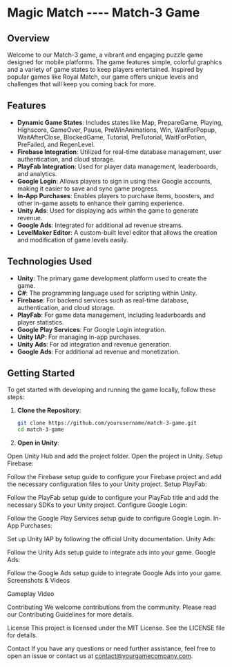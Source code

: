 # Magic Match ---- Match-3 Game

## Overview
Welcome to our Match-3 game, a vibrant and engaging puzzle game designed for mobile platforms. The game features simple, colorful graphics and a variety of game states to keep players entertained. Inspired by popular games like Royal Match, our game offers unique levels and challenges that will keep you coming back for more.

## Features
- **Dynamic Game States**: Includes states like Map, PrepareGame, Playing, Highscore, GameOver, Pause, PreWinAnimations, Win, WaitForPopup, WaitAfterClose, BlockedGame, Tutorial, PreTutorial, WaitForPotion, PreFailed, and RegenLevel.
- **Firebase Integration**: Utilized for real-time database management, user authentication, and cloud storage.
- **PlayFab Integration**: Used for player data management, leaderboards, and analytics.
- **Google Login**: Allows players to sign in using their Google accounts, making it easier to save and sync game progress.
- **In-App Purchases**: Enables players to purchase items, boosters, and other in-game assets to enhance their gaming experience.
- **Unity Ads**: Used for displaying ads within the game to generate revenue.
- **Google Ads**: Integrated for additional ad revenue streams.
- **LevelMaker Editor**: A custom-built level editor that allows the creation and modification of game levels easily.

## Technologies Used
- **Unity**: The primary game development platform used to create the game.
- **C#**: The programming language used for scripting within Unity.
- **Firebase**: For backend services such as real-time database, authentication, and cloud storage.
- **PlayFab**: For game data management, including leaderboards and player statistics.
- **Google Play Services**: For Google Login integration.
- **Unity IAP**: For managing in-app purchases.
- **Unity Ads**: For ad integration and revenue generation.
- **Google Ads**: For additional ad revenue and monetization.

## Getting Started
To get started with developing and running the game locally, follow these steps:

1. **Clone the Repository**:
   ```bash
   git clone https://github.com/yourusername/match-3-game.git
   cd match-3-game
2. **Open in Unity**:

Open Unity Hub and add the project folder.
Open the project in Unity.
Setup Firebase:

Follow the Firebase setup guide to configure your Firebase project and add the necessary configuration files to your Unity project.
Setup PlayFab:

Follow the PlayFab setup guide to configure your PlayFab title and add the necessary SDKs to your Unity project.
Configure Google Login:

Follow the Google Play Services setup guide to configure Google Login.
In-App Purchases:

Set up Unity IAP by following the official Unity documentation.
Unity Ads:

Follow the Unity Ads setup guide to integrate ads into your game.
Google Ads:

Follow the Google Ads setup guide to integrate Google Ads into your game.
Screenshots & Videos


Gameplay Video

Contributing
We welcome contributions from the community. Please read our Contributing Guidelines for more details.

License
This project is licensed under the MIT License. See the LICENSE file for details.

Contact
If you have any questions or need further assistance, feel free to open an issue or contact us at contact@yourgamecompany.com.
